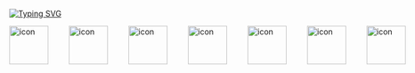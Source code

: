 <!--
**yasssh-shinde/yasssh-shinde** is a ✨ _special_ ✨ repository because its `README.md` (this file) appears on your GitHub profile.

Here are some ideas to get you started:

- 🔭 I’m currently working on ...
- 🌱 I’m currently learning ...
- 👯 I’m looking to collaborate on ...
- 🤔 I’m looking for help with ...
- 💬 Ask me about ...
- 📫 How to reach me: ...
- 😄 Pronouns: ...
- ⚡ Fun fact: ...
-->
[![Typing SVG](https://readme-typing-svg.demolab.com/?lines=Hello;I+Am+Yash+Shinde;And+I+Am+A+Web+Developer)](https://git.io/typing-svg)

<div style="display: flex;"><img src="https://techstack-generator.vercel.app/java-icon.svg" alt="icon" width="70" style="width: 70px; height: 70px; margin-right: 37px; margin-bottom: 0px;" /><img src="https://techstack-generator.vercel.app/cpp-icon.svg" alt="icon" width="70" style="width: 70px; height: 70px; margin-right: 37px; margin-bottom: 0px;" /><img src="https://techstack-generator.vercel.app/js-icon.svg" alt="icon" width="70" style="width: 70px; height: 70px; margin-right: 37px; margin-bottom: 0px;" /><img src="https://techstack-generator.vercel.app/ts-icon.svg" alt="icon" width="70" style="width: 70px; height: 70px; margin-right: 37px; margin-bottom: 0px;" /><img src="https://techstack-generator.vercel.app/rescript-icon.svg" alt="icon" width="70" style="width: 70px; height: 70px; margin-right: 37px; margin-bottom: 0px;" /><img src="https://techstack-generator.vercel.app/python-icon.svg" alt="icon" width="70" style="width: 70px; height: 70px; margin-right: 37px; margin-bottom: 0px;" /><img src="https://techstack-generator.vercel.app/github-icon.svg" alt="icon" width="70" style="width: 70px; height: 70px; margin-right: 37px; margin-bottom: 0px;" /><img src="https://techstack-generator.vercel.app/react-icon.svg" alt="icon" width="70" style="width: 70px; height: 70px; margin-right: 37px; margin-bottom: 0px;" /><img src="https://techstack-generator.vercel.app/restapi-icon.svg" alt="icon" width="70" style="width: 70px; height: 70px; margin-right: 37px; margin-bottom: 0px;" /><img src="https://techstack-generator.vercel.app/django-icon.svg" alt="icon" width="70" style="width: 70px; height: 70px; margin-right: 37px; margin-bottom: 0px;" /><img src="https://techstack-generator.vercel.app/mysql-icon.svg" alt="icon" width="70" style="width: 70px; height: 70px; margin-right: 0px; margin-bottom: 0px;" /></div>
